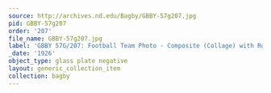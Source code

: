 ```yaml
---
source: http://archives.nd.edu/Bagby/GBBY-57g207.jpg
pid: GBBY-57g207
order: '207'
file_name: GBBY-57g207.jpg
label: 'GBBY 57G/207: Football Team Photo - Composite (Collage) with Rockne - 1926'
_date: '1926'
object_type: glass plate negative
layout: generic_collection_item
collection: bagby
---
```

